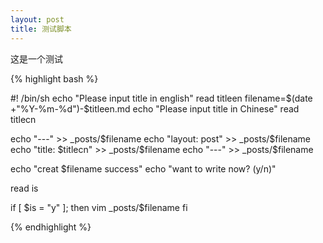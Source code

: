 ```yaml
---
layout: post
title: 测试脚本
---
```

这是一个测试

{% highlight bash %}

#! /bin/sh
echo "Please input title in english"
read titleen
filename=$(date +"%Y-%m-%d")-$titleen.md
echo "Please input title in Chinese"
read titlecn

echo "---" >> _posts/$filename
echo "layout: post" >> _posts/$filename
echo "title: $titlecn" >> _posts/$filename
echo "---" >> _posts/$filename

echo "creat $filename success"
echo "want to write now? (y/n)"

read is

if [ $is = "y" ]; then 
    vim _posts/$filename
fi

{% endhighlight %}